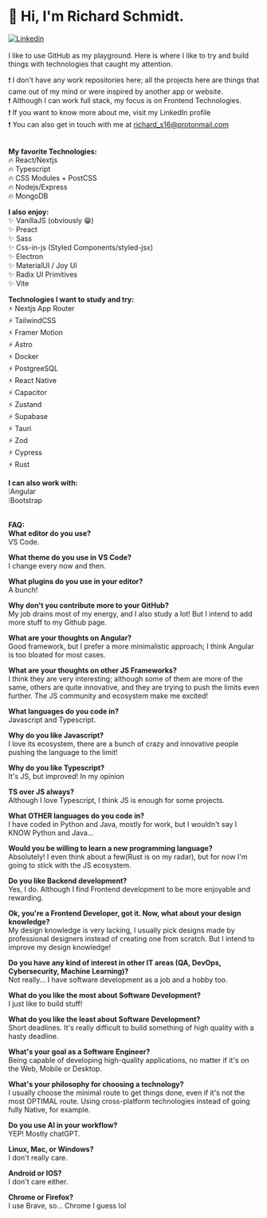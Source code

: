 # 👋 Hi, I'm Richard Schmidt.
[![Linkedin](https://img.shields.io/badge/LinkedIn-0077B5?style=for-the-badge&logo=linkedin&logoColor=white)](https://www.linkedin.com/in/richard-schmidt16)<br><br>
I like to use GitHub as my playground. Here is where I like to try and build things with technologies that caught my attention.

❗ I don't have any work repositories here; all the projects here are things that came out of my mind or were inspired by another app or website. <br>
❗ Although I can work full stack, my focus is on Frontend Technologies. <br>
❗ If you want to know more about me, visit my LinkedIn profile <br>
❗ You can also get in touch with me at richard_s16@protonmail.com <br><br>


**My favorite Technologies:** <br>
🔥 React/Nextjs <br>
🔥 Typescript <br>
🔥 CSS Modules + PostCSS <br>
🔥 Nodejs/Express <br>
🔥 MongoDB <br>

**I also enjoy:** <br>
✨ VanillaJS (obviously 😁) <br>
✨ Preact <br>
✨ Sass <br>
✨ Css-in-js (Styled Components/styled-jsx) <br>
✨ Electron <br>
✨ MaterialUI / Joy UI <br>
✨ Radix UI Primitives <br>
✨ Vite <br>

**Technologies I want to study and try:** <br>
⚡ Nextjs App Router <br>
⚡ TailwindCSS <br>
⚡ Framer Motion <br>
⚡ Astro <br>
⚡ Docker <br>
⚡ PostgreeSQL <br>
⚡ React Native <br>
⚡ Capacitor <br>
⚡ Zustand <br>
⚡ Supabase <br>
⚡ Tauri <br>
⚡ Zod <br>
⚡ Cypress <br>
⚡ Rust <br>

**I can also work with:** <br>
❕Angular <br>
❕Bootstrap <br><br>


**FAQ:** <br>
**What editor do you use?** <br>
VS Code. <br>

**What theme do you use in VS Code?** <br>
I change every now and then. <br>

**What plugins do you use in your editor?** <br>
A bunch! <br>

**Why don't you contribute more to your GitHub?** <br>
My job drains most of my energy, and I also study a lot! But I intend to add more stuff to my Github page. <br>

**What are your thoughts on Angular?** <br>
Good framework, but I prefer a more minimalistic approach; I think Angular is too bloated for most cases. <br>

**What are your thoughts on other JS Frameworks?** <br>
I think they are very interesting; although some of them are more of the same, others are quite innovative, and they are trying to push the limits even further. The JS community and ecosystem make me excited! <br>

**What languages do you code in?** <br>
Javascript and Typescript. <br>

**Why do you like Javascript?** <br>
I love its ecosystem, there are a bunch of crazy and innovative people pushing the language to the limit! <br>

**Why do you like Typescript?** <br>
It's JS, but improved! In my opinion <br>

**TS over JS always?** <br>
Although I love Typescript, I think JS is enough for some projects. <br>

**What OTHER languages do you code in?** <br>
I have coded in Python and Java, mostly for work, but I wouldn't say I KNOW Python and Java... <br>

**Would you be willing to learn a new programming language?** <br>
Absolutely! I even think about a few(Rust is on my radar), but for now I'm going to stick with the JS ecosystem. <br>

**Do you like Backend development?** <br>
Yes, I do. Although I find Frontend development to be more enjoyable and rewarding. <br>

**Ok, you're a Frontend Developer, got it. Now, what about your design knowledge?** <br>
My design knowledge is very lacking, I usually pick designs made by professional designers instead of creating one from scratch. But I intend to improve my design knowledge! <br>

**Do you have any kind of interest in other IT areas (QA, DevOps, Cybersecurity, Machine Learning)?** <br>
Not really... I have software development as a job and a hobby too. <br>

**What do you like the most about Software Development?** <br>
I just like to build stuff! <br>

**What do you like the least about Software Development?** <br>
Short deadlines. It's really difficult to build something of high quality with a hasty deadline. <br>

**What's your goal as a Software Engineer?** <br>
Being capable of developing high-quality applications, no matter if it's on the Web, Mobile or Desktop. <br>

**What's your philosophy for choosing a technology?** <br>
I usually choose the minimal route to get things done, even if it's not the most OPTIMAL route. Using cross-platform technologies instead of going fully Native, for example. <br>

**Do you use AI in your workflow?** <br>
YEP! Mostly chatGPT. <br>

**Linux, Mac, or Windows?** <br>
I don't really care. <br>

**Android or IOS?** <br>
I don't care either. <br>

**Chrome or Firefox?** <br>
I use Brave, so... Chrome I guess lol <br>
<!---
Richard-S16/Richard-S16 is a ✨ special ✨ repository because its `README.md` (this file) appears on your GitHub profile.
You can click the Preview link to take a look at your changes.
--->
